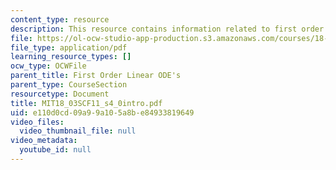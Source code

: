 ```yaml
---
content_type: resource
description: This resource contains information related to first order linear ODE's.
file: https://ol-ocw-studio-app-production.s3.amazonaws.com/courses/18-03sc-differential-equations-fall-2011/e110d0cd09a99a105a8be84933819649_MIT18_03SCF11_s4_0intro.pdf
file_type: application/pdf
learning_resource_types: []
ocw_type: OCWFile
parent_title: First Order Linear ODE's
parent_type: CourseSection
resourcetype: Document
title: MIT18_03SCF11_s4_0intro.pdf
uid: e110d0cd-09a9-9a10-5a8b-e84933819649
video_files:
  video_thumbnail_file: null
video_metadata:
  youtube_id: null
---
```

